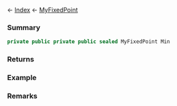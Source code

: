 ← [Index](Api-Index) ← [MyFixedPoint](VRage.MyFixedPoint)

### Summary

```csharp
private public private public sealed MyFixedPoint Min
```

### Returns

### Example

### Remarks

